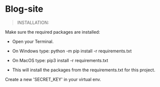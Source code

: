 # Blog-site

> INSTALLATION: 
>
Make sure the required packages are installed: 

* Open your Terminal. 

* On Windows type:
python -m pip install -r requirements.txt

* On MacOS type:
pip3 install -r requirements.txt

* This will install the packages from the requirements.txt for this project.


Create a new  'SECRET_KEY' in your virtual env.
